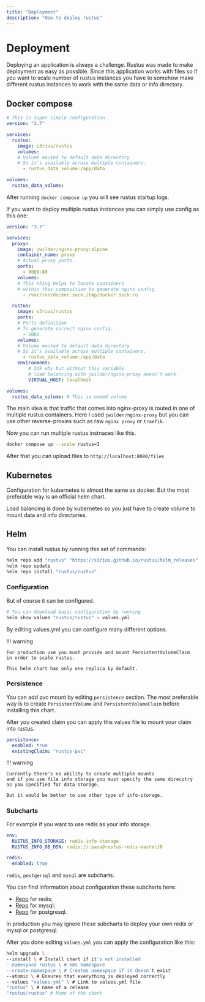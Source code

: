```yaml
---
title: "Deployment"
description: "How to deploy rustus"
---
```


# Deployment

Deploying an application is always a challenge. Rustus was made to make deployment as easy as possible.
Since this application works with files so if you want to scale number of rustus instances you
have to somehow make different rustus instances to work with the same data or info directory.

## Docker compose

``` yaml title="docker-compose.yml"
# This is super simple configuration
version: "3.7"

services:
  rustus:
    image: s3rius/rustus
    volumes:
    # Volume mouted to default data directory
    # So it's available across multiple containers.
      - rustus_data_volume:/app/data

volumes:
  rustus_data_volume:
```

After running `docker compose up` you will see rustus startup logs.

If you want to deploy multiple rustus instances you can simply
use config as this one:

``` yaml title="docker-compose.yml"
version: "3.7"

services:
  proxy:
    image: jwilder/nginx-proxy:alpine
    container_name: proxy
    # Actual proxy ports.
    ports:
      - 8080:80
    volumes:
    # This thing helps to locate containers
    # within this composition to generate nginx config.
      - /var/run/docker.sock:/tmp/docker.sock:ro

  rustus:
    image: s3rius/rustus
    ports:
    # Ports definition
    # To generate correct nginx config.
      - 1081
    volumes:
    # Volume mouted to default data directory
    # So it's available across multiple containers.
      - rustus_data_volume:/app/data
    environment:
        # Idk why but without this variable
        # load balancing with jwilder/nginx-proxy doesn't work.
        VIRTUAL_HOST: localhost

volumes:
  rustus_data_volume: # This is named volume
```

The main idea is that traffic that comes into nginx-proxy
is routed in one of multiple rustus containers.
Here I used `jwilder/nginx-proxy` but you can use other
reverse-proxies such as raw `nginx proxy` or `traefik`.

Now you can run multiple rustus instnaces like this.

```bash
docker compose up --scale rustus=3
```

After that you can upload files to `http://localhost:8080/files`

## Kubernetes

Configuration for kubernetes is almost the same as docker.
But the most preferable way is an official helm chart.

Load balancing is done by kubernetes so you just have to
create volume to mount data and info directories.

## Helm

You can install rustus by running this set of commands:
``` bash
helm repo add "rustus" "https://s3rius.github.io/rustus/helm_releases"
helm repo update
helm repo install "rustus/rustus"
```

### Configuration
But of course it can be configured.

``` bash
# You can download basic configuration by running
helm show values "rustus/rustus" > values.yml
```

By editing values.yml you can configure many different options.

!!! warning

    For production use you must provide and mount PersistentVolumeClaim
    in order to scale rustus.

    This helm chart has only one replica by default.

### Persistence

You can add pvc mount by editing `persistence` section.
The most preferable way is to create `PersistentVolume` and `PersistentVolumeClaim`
before installing this chart.

After you created claim you can apply this values file to mount your claim into rustus.
``` yaml title="values.yml"
persistence:
  enabled: true
  existingClaim: "rustus-pvc"
```

!!! warning

    Currently there's no ability to create multiple mounts
    and if you use file info storage you must specify the same direcotry
    as you specified for data storage.

    But it would be better to use other type of info-storage.

### Subcharts

For example if you want to use redis as your info storage.

``` yaml title="values.yml"
env:
  RUSTUS_INFO_STORAGE: redis-info-storage
  RUSTUS_INFO_DB_DSN: redis://:pass@rustus-redis-master/0

redis:
  enabled: true
```

`redis`, `postgersql` and `mysql` are subcharts.

You can find information about configuration these subcharts here:

* [Repo](https://github.com/bitnami/charts/tree/master/bitnami/redis) for redis;
* [Repo](https://github.com/bitnami/charts/tree/master/bitnami/mysql) for mysql;
* [Repo](https://github.com/bitnami/charts/tree/master/bitnami/postgresql) for postgresql.

In production you may ignore these subcharts to deploy your own redis or mysql or postgresql.

After you done editing `values.yml` you can apply the configuration like this:

``` bash
helm upgrade \
--install \ # Install chart if it's not installed
--namespace rustus \ # k8s namespace
--create-namespace \ # Creates namespace if it doesn't exist
--atomic \ # Ensures that everything is deployed correctly
--values "values.yml" \ # Link to values.yml file
"rustus" \ # name of a release
"rustus/rustus" # Name of the chart
```